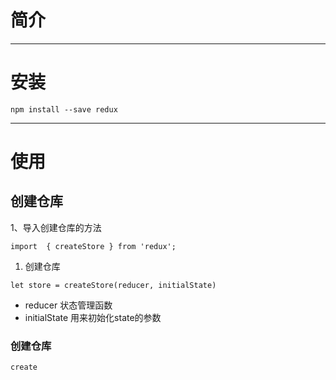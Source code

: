 # 简介

---

# 安装

```
npm install --save redux
```

---

# 使用

## 创建仓库

  1、导入创建仓库的方法

```
import  { createStore } from 'redux';
```

1. 创建仓库

```
let store = createStore(reducer, initialState)
```

* reducer  状态管理函数
* initialState  用来初始化state的参数

### 创建仓库

```
create
```



